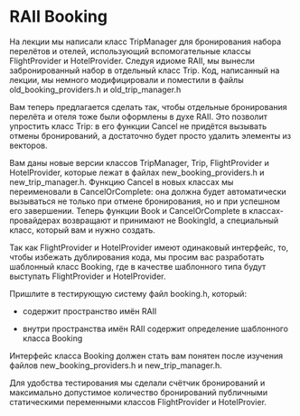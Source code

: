 # RAII Booking
На лекции мы написали класс TripManager для бронирования набора перелётов и отелей, использующий вспомогательные классы FlightProvider и HotelProvider. Следуя идиоме RAII, мы вынесли забронированный набор в отдельный класс Trip. Код, написанный на лекции, мы немного модифицировали и поместили в файлы old_booking_providers.h и old_trip_manager.h

Вам теперь предлагается сделать так, чтобы отдельные бронирования перелёта и отеля тоже были оформлены в духе RAII. Это позволит упростить класс Trip: в его функции Cancel не придётся вызывать отмены бронирований, а достаточно будет просто удалить элементы из векторов.

Вам даны новые версии классов TripManager, Trip, FlightProvider и HotelProvider, которые лежат в файлах new_booking_providers.h и new_trip_manager.h. Функцию Cancel в новых классах мы переименовали в CancelOrComplete: она должна будет автоматически вызываться не только при отмене бронирования, но и при успешном его завершении. Теперь функции Book и CancelOrComplete в классах-провайдерах возвращают и принимают не BookingId, а специальный класс, который вам и нужно создать.

Так как FlightProvider и HotelProvider имеют одинаковый интерфейс, то, чтобы избежать дублирования кода, мы просим вас разработать шаблонный класс Booking<Provider>, где в качестве шаблонного типа будут выступать FlightProvider и HotelProvider.

Пришлите в тестирующую систему файл booking.h, который:
  
 - содержит пространство имён RAII

 - внутри пространства имён RAII содержит определение шаблонного класса Booking<Provider>
  
  Интерфейс класса Booking<Provider> должен стать вам понятен после изучения файлов new_booking_providers.h и new_trip_manager.h.

Для удобства тестирования мы сделали счётчик бронирований и максимально допустимое количество бронирований публичными статическими переменными классов FlightProvider и HotelProvier.
  
